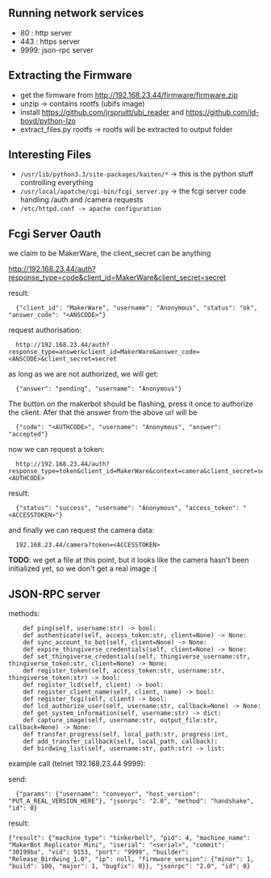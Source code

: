 Running network services
------------------------

 - 80  : http server
 - 443 : https server
 - 9999: json-rpc server

Extracting the Firmware
-----------------------

 - get the firmware from http://192.168.23.44/firmware/firmware.zip
 - unzip -> contains rootfs (ubifs image)
 - install https://github.com/jrspruitt/ubi_reader and https://github.com/jd-boyd/python-lzo
 - extract_files.py rootfs -> rootfs will be extracted to output folder
 
Interesting Files
-----------------
 - `/usr/lib/python3.3/site-packages/kaiten/*` -> this is the python stuff controlling everything
 - `/usr/local/apatche/cgi-bin/fcgi_server.py` -> the fcgi server code handling /auth and /camera requests
 - `/etc/httpd.conf -> apache configuration`


Fcgi Server Oauth
-----------------

we claim to be MakerWare, the client_secret can be anything

  http://192.168.23.44/auth?response_type=code&client_id=MakerWare&client_secret=secret

result:

```
  {"client_id": "MakerWare", "username": "Anonymous", "status": "ok", "answer_code": "<ANSCODE>"}
```

request authorisation:

```
  http://192.168.23.44/auth?response_type=answer&client_id=MakerWare&answer_code=<ANSCODE>&client_secret=secret
```


as long as we are not authorized, we will get:

```
  {"answer": "pending", "username": "Anonymous"}
```

The button on the makerbot should be flashing, press it once to authorize the client. Afer that the answer from the above url will be

```
  {"code": "<AUTHCODE>", "username": "Anonymous", "answer": "accepted"}
```

now we can request a token:

```
  http://192.168.23.44/auth?response_type=token&client_id=MakerWare&context=camera&client_secret=secret&auth_code=<AUTHCODE>
```

result:

```
  {"status": "success", "username": "Anonymous", "access_token": "<ACCESSTOKEN>"}
```

and finally we can request the camera data:

```
  192.168.23.44/camera?token=<ACCESSTOKEN>
```

**TODO**: we get a file at this point, but it looks like the camera hasn't been initialized yet, so we don't get a real image :(


JSON-RPC server
---------------

methods:

```
    def ping(self, username:str) -> bool:
    def authenticate(self, access_token:str, client=None) -> None:
    def sync_account_to_bot(self, client=None) -> None:
    def expire_thingiverse_credentials(self, client=None) -> None:
    def set_thingiverse_credentials(self, thingiverse_username:str, thingiverse_token:str, client=None) -> None:
    def register_token(self, access_token:str, username:str, thingiverse_token:str) -> bool:
    def register_lcd(self, client) -> bool:
    def register_client_name(self, client, name) -> bool:
    def register_fcgi(self, client) -> bool:
    def lcd_authorize_user(self, username:str, callback=None) -> None:
    def get_system_information(self, username:str) -> dict:
    def capture_image(self, username:str, output_file:str, callback=None) -> None:
    def transfer_progress(self, local_path:str, progress:int,
    def add_transfer_callback(self, local_path, callback):
    def birdwing_list(self, username:str, path:str) -> list:
```


example call (telnet 192.168.23.44 9999):

send: 

```
  {"params": {"username": "conveyor", "host_version": "PUT_A_REAL_VERSION_HERE"}, "jsonrpc": "2.0", "method": "handshake", "id": 0}
```

result:
```
{"result": {"machine_type": "tinkerbell", "pid": 4, "machine_name": "MakerBot Replicator Mini", "iserial": "<serial>", "commit": "30199ba", "vid": 9153, "port": "9999", "builder": "Release_Birdwing_1.0", "ip": null, "firmware_version": {"minor": 1, "build": 100, "major": 1, "bugfix": 0}}, "jsonrpc": "2.0", "id": 0}
```



